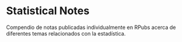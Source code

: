 # Statistical Notes
Compendio de notas publicadas individualmente en RPubs acerca de diferentes temas relacionados con la estadística.
